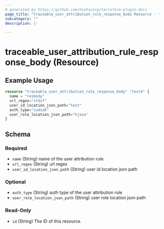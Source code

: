 ```yaml
---
# generated by https://github.com/hashicorp/terraform-plugin-docs
page_title: "traceable_user_attribution_rule_response_body Resource - terraform-provider-traceable"
subcategory: ""
description: |-
  
---
```


# traceable_user_attribution_rule_response_body (Resource)



## Example Usage

```terraform
resource "traceable_user_attribution_rule_response_body" "test4" {
  name = "resbody"
  url_regex="sfdsf"
  user_id_location_json_path="test"
  auth_type="sadsak"
  user_role_location_json_path="hjasa"
}
```

<!-- schema generated by tfplugindocs -->
## Schema

### Required

- `name` (String) name of the user attribution rule
- `url_regex` (String) url regex
- `user_id_location_json_path` (String) user id location json path

### Optional

- `auth_type` (String) auth type of the user attribution rule
- `user_role_location_json_path` (String) user role location json path

### Read-Only

- `id` (String) The ID of this resource.
